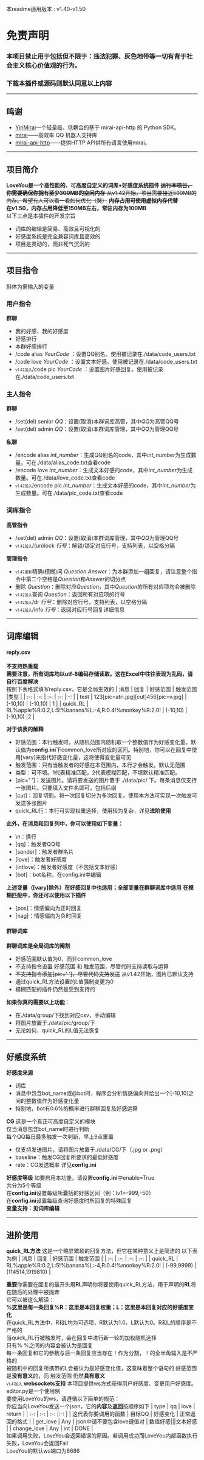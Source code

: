本readme适用版本 : v1.40-v1.50
# 免责声明
### 本项目禁止用于包括但不限于：违法犯罪、灰色地带等一切有背于社会主义核心价值观的行为。
### 下载本插件或源码则默认同意以上内容
****
## 鸣谢
* [YiriMirai](https://github.com/YiriMiraiProject/YiriMirai)一个轻量级、低耦合的基于 mirai-api-http 的 Python SDK。
* [mirai](https://github.com/mamoe/mirai)——高效率 QQ 机器人支持库
* [mirai-api-http](https://github.com/project-mirai/mirai-api-http)——提供HTTP API供所有语言使用mirai。
****
## 项目简介
**LoveYou是一个高性能的、可高度自定义的词库+好感度系统插件**
~~**运行本项目，你需要确保你拥有至少300MB的空闲内存**
从v1.42开始，项目需要接近500MB的内存。希望有人可以看一看如何优化（哭）~~
~~**内存占用可使用虚拟内存代替**~~
<br>
**在v1.50，内存占用降低至150MB左右，常驻内存为100MB**
<br>
以下三点是本插件的开发宗旨
* 词库的编辑是简易、高效且可视化的
* 好感度系统是完全兼容词库且高效的
* 项目是灵动的，而非死气沉沉的
****

## 项目指令
斜体为需输入的变量
### 用户指令
 **群聊**
 * 我的好感、我的好感度
 * 好感排行
 * 本群好感排行
 * /code alias *YourCode* ：设置QQ别名。使用被记录在./data/code_users.txt
 * /code love *YourCode* ：设置文本好感。使用被记录在./data/code_users.txt
 *  <small><small>v1.42加入</small></small>/code pic *YourCode* ：设置图片好感回复。使用被记录在./data/code_users.txt
 ### 主人指令
**群聊**
* /set(del) senior *QQ*：设置(取消)本群词库高管，其中*QQ*为高管QQ号
* /set(del) admin *QQ*：设置(取消)本群词库管理，其中*QQ*为管理QQ号

**私聊**
* /encode alias *int_number*：生成QQ别名的code，其中*int_number*为生成数量。可在./data/alias_code.txt查看code
* /encode love *int_number*：生成文本好感的code，其中*int_number*为生成数量。可在./data/love_code.txt查看code
*  <small><small>v1.42加入</small></small>/encode pic *int_number*：生成文本好感的code，其中*int_number*为生成数量。可在./data/pic_code.txt查看code 
### 词库指令
 **高管指令**
* /set(del) admin *QQ*：设置(取消)本群词库管理，其中*QQ*为管理QQ号
*  <small><small>v1.42加入</small></small>/(un)lock *行号*：解锁/锁定对应行号，支持列表，以空格分隔

**管理指令**
* <small><small>v1.42更新</small></small>精确(模糊)问 *Question* *Answer*：为本群添加一组回复，请注意整个指令中第二个空格是*Question*和*Answer*的切分点
* 删除 *Question*：删除对应*Question*，其中*Question*的所有对应项均会被删除
* <small><small>v1.42加入</small></small>查询 *Question*：返回所有对应项的行号
* <small><small>v1.42加入</small></small>/dr *行号*：删除对应行号，支持列表，以空格分隔
* <small><small>v1.42加入</small></small>/info *行号*：返回对应行号回复详细信息
****
## 词库编辑
#### reply.csv
**不支持热重载**<br>
**需要注意，所有词库均以utf-8编码存储读取。这在Excel中往往表现为乱码，请自行百度解决**<br>
按照下表格式填写reply.csv，它是全局生效的
|  消息   |  回复   |    好感范围 |    触发范围 |类型  |
| :-: | :-: | :-: | :-: |:-: |
|  test   |   123[pic=atri.jpg][cut]456[pic=v.jpg]  |  (-10,10)   | (-10,10)    | 1 |
|   quick_RL  |  RL%apple%R:0.2,L:5!%banana%L:-4,R:0.4!%monkey%R:2.0!   |   (-10,10)  |  (-10,10)   |2  |

**对于该表的解释**
* 好感范围：本行触发时，从随机范围内随机取一个整数值作为好感变化量。默认值为**config.ini**下common_love所对应的区间。特别地，你可以在回复中使用[vary]来指代好感变化量，这将使得变化量可见
* 触发范围：只有当触发者的好感在本范围内，本行才会触发。默认无范围
* 类型：可不填。1代表精准匹配，2代表模糊匹配，不填默认精准匹配。
* [pic=' ']：发送图片。请将要发送的图片置于 ./data/pic/ 下。每条消息仅支持一张图片。只要填入文件名即可，包括后缀
* [cut]：回复切割。将一次回复切分为多次回复。使用本方法可实现一次触发可发送多张图片
* quick_RL行：本行可实现权重选择，使用较为复杂，详见**进阶使用**

**此外，在消息和回复列中，你可以使用如下变量：**
* \n：换行
* [qq]：触发者QQ号
* [sender]：触发者群名片
* [love]：触发者好感度
* [intlove]：触发者好感度（不包括文本好感）
* [bot]：bot名称，在config.ini中编辑

**上述变量（[vary]除外）在好感回复中也适用；全部变量在群聊词库中适用**
**在模糊匹配中，你还可以使用以下插件**
* [pos]：情感偏向为正时回复
* [nag]：情感偏向为负时回复


#### 群聊词库
**群聊词库是全局词库的阉割**
* 好感范围默认值为0，而非common_love
* 不支持指令设置 好感范围 和 触发范围，尽管代码支持读取与运算
* ~~不支持指令添加[pic=' ']，尽管代码支持发送~~ 从v1.42开始，图片已默认支持
* 通过quick_RL方法设置的L值强制变更为0
* 模糊匹配的插件仍然是受到支持的

**如果你真的需要以上功能**：
* 在./data/group/下找到对应csv，手动编辑
* 将图片放置于./data/pic/group/下
* 无论如何，quick_RL的L值无法恢复
****
## 好感度系统
**好感度来源**
* 词库
* 消息中包含bot_name或@bot时，程序会分析情感偏向并给出一个[-10,10]之间的整数值作为好感变化量
* 特别地，bot有0.6%的概率进行群聊回复及好感运算

**CG**
这是一个真正可高度自定义的模块<br>
仅当消息包含bot_name时进行判断<br>
每个QQ每日最多触发一次判断，早上9点重置
* 仅支持发送图片，请将图片放置于./data/CG/下（.jpg or .png）
* baseline：触发CG回复所要求的最低好感度
* rate：CG发送概率
详见**config.ini**

**好感度等级**
如要启用本功能，请设置**config.ini**中enable=True<br>
共分为5个等级<br>
在**config.ini**设置每级所囊括的好感区间（例：lv1=-999,-50）<br>
在**config.ini**设置每级查询好感度时所回复的特殊回复<br>
**变量支持：见词库编辑**
****
## 进阶使用
**quick_RL方法**
这是一个略显繁琐的回复方法，但它在某种意义上是简洁的
以下表为例
| 消息    |   回复  |  好感范围   |  触发范围   |
| :-: | :-: | :-: | :-: |
|  quick_RL   |  RL%apple%R:0.2,L:5!%banana%L:-4,R:0.4!%monkey%R:2.0!   |  (-99,9999)   |    (114514,1919810) |


**重要**你需要在回复的最开头用**RL**声明你将要使用quick_RL方法，用于声明的**RL**将在随后的处理中被抛弃<br>
它可以被这么解读：<br>
**%这里是每一条回复%R：这里是本回复权重；L：这里是本回复对应的好感度变化**<br>
在quick_RL方法中，R和L均为可选项，R默认为1.0，L默认为0。R和L的顺序是不严格的<br>
当quick_RL行被触发时，会在回复中进行新一轮的加权随机选择<br>
只有% %之间的内容会被认为是回复<br>
每一条回复和它的参数与后一条回复应当存在！作为分割，！的全半角输入是不严格的<br>
被随机中的回复所携带的L会被认为是好感变化值，这意味着整个语句的 好感范围 是**没有意义**的，而 触发范围 仍然**具有意义**
<br>
<small><small>v1.41加入</small></small> **websockets支持**
本项目提供ws方式获得用户好感度、变更用户好感度。<br>
editor.py是一个使用例<br>
要使用LoveYou的ws，请遵循以下简单的规范：<br>
你应当向LoveYou发送一个json，它的**内容**及**返回**按顺序如下
| type    | qq    |   love  |  return   |
| :-: | :-: | :-: |:-: |
|  这代表你要调用的函数   |  目标QQ   |    好感变化 | 正常返回的格式  |
|   get_love  |  Any   |  json中请不要包含love键值对   |  数值好感&#124;&#124;&#124;文本好感  |
|   change_love  |  Any   |  int   |  DONE  |
<br>
如果调用失败，LoveYou会返回错误的原因。若调用成功而LoveYou内部函数执行失败，LoveYou会返回Fail<br>
LoveYou的默认ws端口为8686
